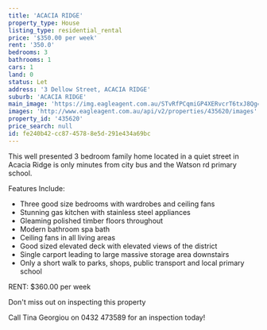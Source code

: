 ```yaml
---
title: 'ACACIA RIDGE'
property_type: House
listing_type: residential_rental
price: '$350.00 per week'
rent: '350.0'
bedrooms: 3
bathrooms: 1
cars: 1
land: 0
status: Let
address: '3 Dellow Street, ACACIA RIDGE'
suburb: 'ACACIA RIDGE'
main_image: 'https://img.eagleagent.com.au/STvRfPCqmiGP4XERvcrT6txJ8Qg=/1280x854/smart/https://s3-us-west-2.amazonaws.com/eagleagent-orig/images/6826174/415192935-image-M.jpg'
images: 'http://www.eagleagent.com.au/api/v2/properties/435620/images'
property_id: '435620'
price_search: null
id: fe240b42-cc87-4578-8e5d-291e434a69bc
---
```

This well presented 3 bedroom family home located in a quiet street in Acacia Ridge is only minutes from city bus and the Watson rd primary school.

Features Include:
- Three good size bedrooms with wardrobes and ceiling fans
- Stunning gas kitchen with stainless steel appliances
- Gleaming polished timber floors throughout
- Modern bathroom spa bath
- Ceiling fans in all living areas
- Good sized elevated deck with elevated views of the district
- Single carport leading to large massive storage area downstairs
- Only a short walk to parks, shops, public transport and local primary school

RENT: $360.00 per week

Don't miss out on inspecting this property

Call Tina Georgiou on 0432 473589 for an inspection today!